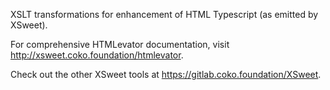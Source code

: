 XSLT transformations for enhancement of HTML Typescript (as emitted by XSweet).

For comprehensive HTMLevator documentation, visit http://xsweet.coko.foundation/htmlevator.

Check out the other XSweet tools at https://gitlab.coko.foundation/XSweet.
